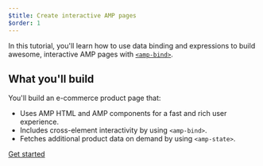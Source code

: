 ```yaml
---
$title: Create interactive AMP pages
$order: 1
---
```


In this tutorial, you'll learn how to use data binding and expressions to build awesome, interactive AMP pages with [`<amp-bind>`](https://www.ampproject.org/docs/reference/components/amp-bind.html).

<div class="img-right">
<amp-img  src="/static/img/docs/tutorials/interactivity-final-page.png"
         width="415" height="738" layout="responsive"
         alt="Sample e-commerce product page">
</amp-img>
</div>

## What you'll build

You'll build an e-commerce product page that:

- Uses AMP HTML and AMP components for a fast and rich user experience.
- Includes cross-element interactivity by using `<amp-bind>`.
- Fetches additional product data on demand by using `<amp-state>`.


<div class="prev-next-buttons">
<a class="button" href="/docs/tutorials/interactivity/prereqs-setup.html"><span class="arrow-next">Get started</span></a>
</div>

